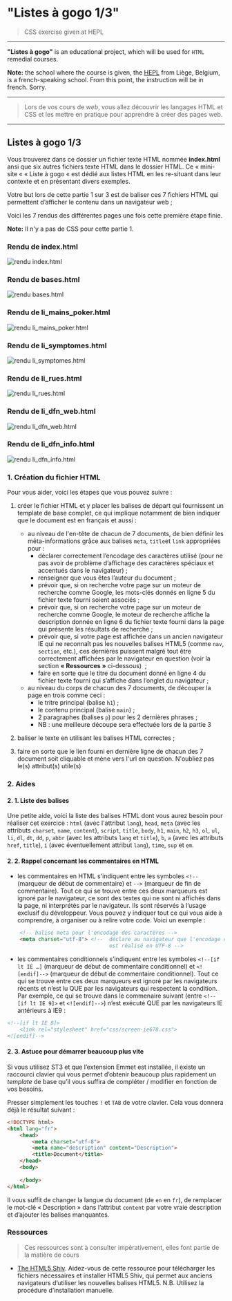 # "Listes à gogo 1/3"

> CSS exercise given at HEPL

* * *

**"Listes à gogo"** is an educational project, which will be used for `HTML` remedial courses.

**Note:** the school where the course is given, the [HEPL](http://www.provincedeliege.be/hauteecole) from Liège, Belgium, is a french-speaking school. From this point, the instruction will be in french. Sorry.

* * *

> Lors de vos cours de *web*, vous allez découvrir les langages HTML et CSS et les mettre en pratique pour apprendre à créer des pages web.  

* * *

## Listes à gogo 1/3

Vous trouverez dans ce dossier un fichier texte HTML nommée **index.html** ansi que six autres fichiers texte HTML dans le dossier HTML. Ce &laquo;&nbsp;mini-site&nbsp;&laquo; &laquo;&nbsp;Liste à gogo&nbsp;&laquo; est dédié aux listes HTML en les re-situant dans leur contexte et en présentant divers exemples.  

Votre but lors de cette partie 1 sur 3 est de baliser ces 7 fichiers HTML qui permettent d’afficher le contenu dans un navigateur web&nbsp;;

Voici les 7 rendus des différentes pages une fois cette première étape finie.

**Note:** Il n'y a pas de CSS pour cette partie 1.

### Rendu de **index.html**

![rendu index.html](./renduIndex.png)

### Rendu de **bases.html**

![rendu bases.html](./renduBases.png)

### Rendu de **li_mains_poker.html**

![rendu li_mains_poker.html](./renduLi_mains_poker.png)

### Rendu de **li_symptomes.html**

![rendu li_symptomes.html](./renduLi_symptomes.png)

### Rendu de **li_rues.html**

![rendu li_rues.html](./renduLi_rues.png)

### Rendu de **li_dfn_web.html**

![rendu li_dfn_web.html](./renduLi_dfn_web.png)

### Rendu de **li_dfn_info.html**

![rendu li_dfn_info.html](./renduLli_dfn_info.png)


### 1. Création du fichier HTML

Pour vous aider, voici les étapes que vous pouvez suivre&nbsp;:

1. créer le fichier HTML et y placer les balises de départ qui fournissent un template de base complet, ce qui implique notamment de bien indiquer que le document est en français et aussi&nbsp;:
	- au niveau de l'en-tête de chacun de 7 documents, de bien définir les méta-informations grâce aux balises `meta`, `title`et `link` appropriées pour&nbsp;:
	    * déclarer correctement l’encodage des caractères utilisé (pour ne pas avoir de problème d’affichage des caractères spéciaux et accentués dans le navigateur)&nbsp;;
	    * renseigner que vous êtes l’auteur du document&nbsp;;
	    * prévoir que, si on recherche votre page sur un moteur de recherche comme Google, les mots-clés donnés en ligne 5 du fichier texte fourni soient associés&nbsp;;
	    * prévoir que, si on recherche votre page sur un moteur de recherche comme Google, le moteur de recherche affiche la description donnée en ligne 6 du fichier texte fourni dans la page qui présente les résultats de recherche&nbsp;;
	    * prévoir que, si votre page est affichée dans un ancien navigateur IE qui ne reconnaît pas les nouvelles balises HTML5 (comme `nav`, `section`, etc.), ces dernières puissent malgré tout être correctement affichées par le navigateur en question (voir la section **«&nbsp;Ressources&nbsp;»** ci-dessous) &nbsp;;
	    * faire en sorte que le titre du document donné en ligne 4 du fichier texte fourni qui s’affiche dans l’onglet du navigateur&nbsp;;
	- au niveau du corps de chacun des 7 documents, de découper la page en trois comme ceci :
	 	 * le tritre principal (balise `h1`)&nbsp;;
	 	 * le contenu principal (balise `main`)&nbsp;;
	 	 * 2 paragraphes (balises `p`) pour les 2 dernières phrases&nbsp;;
	 	 * NB : une meilleure découpe sera effectuée lors de la partie 3
    
2. baliser le texte en utilisant les balises HTML correctes&nbsp;;

3. faire en sorte que le lien fourni en dernière ligne de chacun des 7 document soit cliquable et mène vers l'url en question. N'oubliez pas le(s) attribut(s) utile(s)

### 2. Aides

#### 2. 1. Liste des balises

Une petite aide, voici la liste des balises HTML dont vous aurez besoin pour réaliser cet exercice : `html` (avec l'attribut `lang`), `head`, `meta` (avec les attributs `charset`, `name`, `content`), `script`, `title`, `body`, `h1`, `main`, `h2`, `h3`, `ol`, `ul`, `li`, `dl`, `dt`, `dd`, `p`, `abbr` (avec les attributs `lang` et `title`), `b`, `a` (avec les attributs `href`, `title`), `i` (avec éventuellement attribut `lang`), `time`, `sup` et `em`.

#### 2. 2. Rappel concernant les commentaires en HTML

- les commentaires en HTML s'indiquent entre les symboles `<!--` (marqueur de début de commentaire) et `-->` (marqueur de fin de commentaire). Tout ce qui se trouve entre ces deux marqueurs est ignoré par le navigateur, ce sont des textes qui ne sont ni affichés dans la page, ni interprétés par le navigateur. Ils sont réservés à l’usage exclusif du développeur. Vous pouvez y indiquer tout ce qui vous aide à comprendre, à organiser ou à relire votre code. Voici un exemple :

```html
    <!-- balise meta pour l'encodage des caractères --> 
    <meta charset="utf-8"> <!--  déclare au navigateur que l'encodage des caractères du document courant
                                 est réalisé en UTF-8 --> 
```

- les commentaires conditionnels s’indiquent entre les symboles `<!--[if lt IE …]` (marqueur de début de commentaire conditionnel) et `<![endif]-->` (marqueur de début de commentaire conditionnel). Tout ce qui se trouve entre ces deux marqueurs est ignoré par les navigateurs récents et n’est lu QUE par les navigateurs qui respectent la condition. Par exemple, ce qui se trouve dans le commenaire suivant (entre `<!--[if lt IE 9]>` et `<![endif]-->`) n’est exécuté QUE par les navigateurs IE antérieurs à IE9 : 

```html
<!--[if lt IE 8]>
    <link rel="stylesheet" href="css/screen-ie678.css">
<![endif]-->
```

#### 2. 3. Astuce pour démarrer beaucoup plus vite

Si vous utilisez ST3 et que l’extension Emmet est installée, il existe un raccourci clavier qui vous permet d’obtenir beaucoup plus rapidement un *template* de base qu’il vous suffira de compléter / modifier en fonction de vos besoins.

Presser simplement les touches `!` et `TAB` de votre clavier. Cela vous donnera déjà le résultat suivant : 

```html
<!DOCTYPE html>
<html lang="fr">
    <head>
        <meta charset="utf-8">
        <meta name="description" content="Description">
        <title>Document</title>
    </head>
    <body>
        
    </body>
</html>
```

Il vous suffit de changer la langue du document (de `en` en `fr`), de remplacer le mot-clé « Description » dans l’attribut `content` par votre vraie description et d’ajouter les balises manquantes.


### Ressources

> Ces ressources sont à consulter impérativement, elles font partie de la matière de cours

- [The HTML5 Shiv](https://github.com/afarkas/html5shiv). Aidez-vous de cette ressource pour télécharger les fichiers nécessaires et installer HTML5 Shiv, qui permet aux anciens navigateurs d’utiliser les nouvelles balises HTML5. N.B. Utilisez la procédure d’installation manuelle.